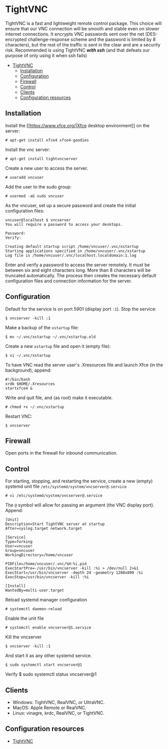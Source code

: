 # TightVNC

TightVNC is a fast and lightweight remote control package. This choice will ensure that our VNC connection will be smooth and stable even on slower internet connections. It encrypts VNC passwords sent over the net (DES-encrypted challenge-response scheme and the password is limited by 8 characters), but the rest of the traffic is sent in the clear and are a security risk. Recommended is using TightVNC ***with ssh*** (and that defeats our purpose of only using it when ssh fails)

- [TightVNC](#tightvnc)
  - [Installation](#installation)
  - [Configuration](#configuration)
  - [Firewall](#firewall)
  - [Control](#control)
  - [Clients](#clients)
  - [Configuration resources](#configuration-resources)

## Installation

Install the [[https://www.xfce.org/|Xfce desktop environment]] on the server:

    # apt-get install xfce4 xfce4-goodies

Install the vnc server:

    # apt-get install tightvncserver

Create a new user to access the server.

    # useradd vncuser

Add the user to the sudo group:

    # usermod -aG sudo vncuser

As the vncuser, set up a secure password and create the initial configuration files:

    vncuser@localhost $ vncserver
    You will require a password to access your desktops.

    Password:
    Verify:

    Creating default startup script /home/vncuser/.vnc/xstartup
    Starting applications specified in /home/vncuser/.vnc/xstartup
    Log file is /home/vncuser/.vnc/localhost.localdomain:1.log

Enter and verify a password to access the server remotely. It must be between six and eight characters long. More than 8 characters will be truncated automatically. The process then creates the necessary default configuration files and connection information for the server.

## Configuration

Default for the service is on port 5901 (display port `:1`). Stop the service:

    $ vncserver -kill :1

Make a backup of the `xstartup` file:

    $ mv ~/.vnc/xstartup ~/.vnc/xstartup.old

Create a new `xstartup` file and open it (empty file):

    $ vi ~/.vnc/xstartup

To have VNC read the server user's .Xresources file and launch Xfce (in the background), append:

    #!/bin/bash
    xrdb $HOME/.Xresources
    startxfce4 &

Write and quit file, and (as root) make it executable.

    # chmod +x ~/.vnc/xstartup

Restart VNC:

    $ vncserver

## Firewall

Open ports in the firewall for inbound communication.

## Control

For starting, stopping, and restarting the service, create a new (empty) systemd unit file `/etc/systemd/system/vncserver@.service`

    # vi /etc/systemd/system/vncserver@.service

The `@` symbol will allow for passing an argument (the VNC display port). Append:

    [Unit]
    Description=Start TightVNC server at startup
    After=syslog.target network.target

    [Service]
    Type=forking
    User=vncuser
    Group=vncuser
    WorkingDirectory=/home/vncuser

    PIDFile=/home/vncuser/.vnc/%H:%i.pid
    ExecStartPre=-/usr/bin/vncserver -kill :%i > /dev/null 2>&1
    ExecStart=/usr/bin/vncserver -depth 24 -geometry 1280x800 :%i
    ExecStop=/usr/bin/vncserver -kill :%i

    [Install]
    WantedBy=multi-user.target

Reload systemd manager configuration

    # systemctl daemon-reload

Enable the unit file

    # systemctl enable vncserver@1.service

Kill the vncserver

    $ vncserver -kill :1

And start it as any other systemd service.

    $ sudo systemctl start vncserver@1

Verify
    $ sudo systemctl status vncserver@1

## Clients

  * Windows: TightVNC, RealVNC, or UltraVNC.
  * MacOS: Apple Remote or RealVNC.
  * Linux: vinagre, krdc, RealVNC, or TightVNC.

## Configuration resources

* [TightVNC](https://www.tightvnc.com/)

